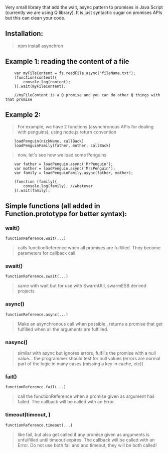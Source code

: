 Very small library that add the wait, async pattern to promises in Java Script (currently we are using Q library).
It is just syntactic sugar on promises APIs but this can clean your code. 

## Installation:

> npm install asynchron


## Example 1: reading the content of a file

        var myFileContent = fs.readFile.async("fileName.txt");
        (function(content){
            console.log(content);
        }).wait(myFileContent);

        //myFileContent is a Q promise and you can do other Q things with that promise

## Example 2:

> For example, we have 2 functions (asynchronous APIs for dealing with penguins), using node.js return convention


        loadPenguin(nickName, callBack)
        loadPenguinFamily(father, mother, callBack)

> now, let's see how we load some Penguins

        var father = loadPenguin.async('MrPenguin');
        var mother = loadPenguin.async('MrsPenguin');
        var family = loadPenguinFamily.async(father, mother);

        (function (family){
            console.log(family); //whatever
        }).wait(family);

##  Simple functions (all added in Function.prototype for better syntax):

### wait(<list of variables>)

    functionReference.wait(...)

>   calls functionReference  when all promises are fulfilled. They become parameters for callback call.

### swait(<list of variables>)

    functionReference.swait(...)

>   same with wait but for use with SwarmUtil, swarmESB derived projects


### async(<list of variables>)

    functionReference.async(...)

> Make an asynchronous call when possible , returns a promise that get fulfilled when all the arguments are fulfilled.



### nasync(<list of variables>)

> similar with async but ignores errors, fulfills the promise with a null value...
> the programmer should test for null values (errors are normal part of the logic in many cases (missing a key in cache, etc))


### fail(<list of variables>)

    functionReference.fail(...)

> call the functionReference when a promise given as argument has failed. The callback will be called with an Error.

### timeout(timeout, <list of variables>)

    functionReference.timeout(...)

> like fail, but also get called if any promise given as arguments is unfulfilled until timeout expires. The callback will be called with an Error.
> Do not use both fail and and timeout, they will be both called!

